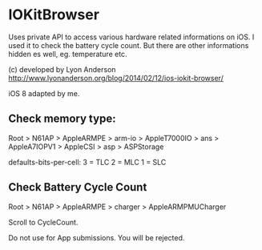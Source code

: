 IOKitBrowser
============

Uses private API to access various hardware related informations on iOS.
I used it to check the battery cycle count. But there are other informations hidden es well, eg. temperature etc.

(c) developed by Lyon Anderson
http://www.lyonanderson.org/blog/2014/02/12/ios-iokit-browser/

iOS 8 adapted by me.      

## Check memory type:                                                                                  

Root > N61AP > AppleARMPE > arm-io > AppleT7000IO > ans > AppleA7IOPV1 > AppleCSI > asp > ASPStorage

defaults-bits-per-cell:
3 = TLC
2 = MLC
1 = SLC                                                                                                

## Check Battery Cycle Count

Root > N61AP > AppleARMPE > charger > AppleARMPMUCharger

Scroll to CycleCount.


Do not use for App submissions. You will be rejected.
